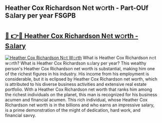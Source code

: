## Heather Cox Richardson N𝚎t w𝚘rth - Part-OUf S𝚊lary per year FSGPB

# <h2><a href="http://gc48onq.nevu.top/?p=Heather+Cox+Richardson">🔗 👉🔴 Heather Cox Richardson N𝚎t w𝚘rth - S𝚊lary</a></h2>

[![Heather Cox Richardson N𝚎t W𝚘rth](https://i.imgur.com/Oavwk0R.jpeg)](http://gc48onq.nevu.top/?p=Heather+Cox+Richardson)
What is Heather Cox Richardson n𝚎t w𝚘rth? What is Heather Cox Richardson s𝚊lary per year?
This wealthy person's Heather Cox Richardson net worth is substantial, making him one of the richest figures in his industry. His income from his employment is considerable, but it is eclipsed by Heather Cox Richardson net worth, which is attributed to his diverse business activities and extensive real estate portfolio. With a Heather Cox Richardson net worth that ranks him among the richest individuals on the planet, this man is recognized for his business acumen and financial acumen. This rich individual, whose Heather Cox Richardson net worth is in the billions and who earns an impressive salary, is a prime demonstration of the might of dedication, hard work, and financial savvy.
